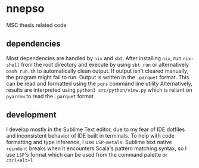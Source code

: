# nnepso
MSC thesis related code

## dependencies
Most dependencies are handled by `nix` and `sbt`. After installing `nix`, run `nix-shell` from the root directory and execute by using `sbt run` or alternatively `bash run.sh` to automatically clean output. If output isn't cleared manually, the program might fail to run.
Output is written in the `.parquet` format. This can be read and formatted using the `pqrs` command line utility
Alternatively, results are interpreted using `python3 src/python/view.py` which is reliant on `pyarrow` to read the `.parquet` format

## development
I develop mostly in the Sublime Text editor, due to my fear of IDE dotfiles and inconsistent behavior of IDE built in terminals. To help with code formatting and type inference, I use `LSP-metals`. Sublime text native `reindent` breaks when it encounters Scala's pattern matching syntax, so I use `LSP`'s format which can be used from the command palette or `ctrl+alt+l`